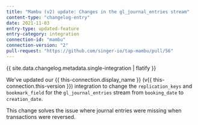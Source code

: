 ```yaml
---
title: "Mambu (v2) update: Changes in the gl_journal_entries stream"
content-type: "changelog-entry"
date: 2021-11-03
entry-type: updated-feature
entry-category: integration
connection-id: "mambu"
connection-version: "2"
pull-request: "https://github.com/singer-io/tap-mambu/pull/56"
---
```

{{ site.data.changelog.metadata.single-integration | flatify }}

We've updated our {{ this-connection.display_name }} (v{{ this-connection.this-version }}) integration to change the `replication_keys` and `bookmark_field` for the `gl_journal_entries` stream from `booking_date` to `creation_date`.

This change solves the issue where journal entries were missing when transactions were reversed.
